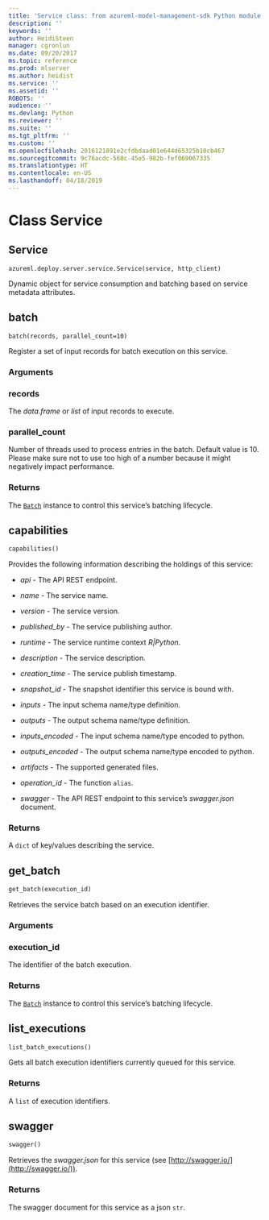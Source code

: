 ```yaml
---
title: 'Service class: from azureml-model-management-sdk Python module in Machine Learning Server'
description: ''
keywords: ''
author: HeidiSteen
manager: cgronlun
ms.date: 09/20/2017
ms.topic: reference
ms.prod: mlserver
ms.author: heidist
ms.service: ''
ms.assetid: ''
ROBOTS: ''
audience: ''
ms.devlang: Python
ms.reviewer: ''
ms.suite: ''
ms.tgt_pltfrm: ''
ms.custom: ''
ms.openlocfilehash: 2016121891e2cfdbdaad01e644d65325b10cb467
ms.sourcegitcommit: 9c76acdc-560c-45e5-982b-fef069067335
ms.translationtype: HT
ms.contentlocale: en-US
ms.lasthandoff: 04/18/2019
---
```

# <a name="class-service"></a>Class Service


## <a name="service"></a>Service



```
azureml.deploy.server.service.Service(service, http_client)
```




Dynamic object for service consumption and batching based on service metadata attributes.



## <a name="batch"></a>batch

```
batch(records, parallel_count=10)
```




Register a set of input records for batch execution on this service.


### <a name="arguments"></a>Arguments


### <a name="records"></a>records

The *data.frame* or *list* of input records to execute.


### <a name="parallelcount"></a>parallel_count

Number of threads used to process entries in the batch. Default value is 10. Please make sure not to use too high of a number because it might negatively impact performance.


### <a name="returns"></a>Returns

The [`Batch`](batch.md) instance to control this service’s batching lifecycle.



## <a name="capabilities"></a>capabilities

```python
capabilities()
```




Provides the following information describing the holdings of this service:

* *api* -  The API REST endpoint. 

* *name* - The service name. 

* *version* - The service version. 

* *published_by* - The service publishing author. 

* *runtime* - The service runtime context _R|Python_. 

* *description* - The service description. 

* *creation_time* - The service publish timestamp. 

* *snapshot_id* - The snapshot identifier this service is bound with. 

* *inputs* - The input schema name/type definition. 

* *outputs* - The output schema name/type definition. 

* *inputs_encoded* - The input schema name/type encoded to python. 

* *outputs_encoded* - The output schema name/type encoded to python. 

* *artifacts* - The supported generated files. 

* *operation_id* - The function `alias`. 

* *swagger* - The API REST endpoint to this service’s *swagger.json* document. 


### <a name="returns"></a>Returns

A `dict` of key/values describing the service.



## <a name="getbatch"></a>get_batch

```python
get_batch(execution_id)
```




Retrieves the service batch based on an execution identifier.


### <a name="arguments"></a>Arguments


### <a name="executionid"></a>execution_id

The identifier of the batch execution.


### <a name="returns"></a>Returns

The [`Batch`](batch.md) instance to control this service’s batching lifecycle.



## <a name="listexecutions"></a>list_executions

```python
list_batch_executions()
```




Gets all batch execution identifiers currently queued for this service.


### <a name="returns"></a>Returns

A `list` of execution identifiers.



## <a name="swagger"></a>swagger

```python
swagger()
```




Retrieves the *swagger.json* for this service (see [http://swagger.io/](http://swagger.io/)).


### <a name="returns"></a>Returns

The swagger document for this service as a json `str`.
